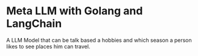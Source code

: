 # Meta LLM with Golang and LangChain

A LLM Model that can be talk based a hobbies and which season a person likes to see places him can travel.
